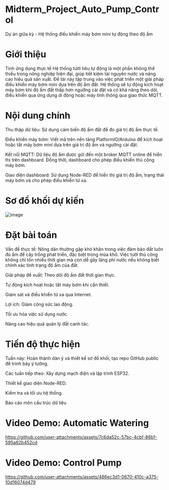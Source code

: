 # Midterm_Project_Auto_Pump_Control
Dự án giữa kỳ - Hệ thống điều khiển máy bơm mini tự động theo độ ẩm

# Giới thiệu
Tính ứng dụng thực tế
Hệ thống tưới tiêu tự động là một phần không thể thiếu trong nông nghiệp hiện đại, giúp tiết kiệm tài nguyên nước và nâng cao hiệu quả sản xuất. Đề tài này tập trung vào việc phát triển một giải pháp điều khiển máy bơm mini dựa trên độ ẩm đất. Hệ thống sẽ tự động kích hoạt máy bơm khi độ ẩm đất thấp hơn ngưỡng cài đặt và có khả năng theo dõi, điều khiển qua ứng dụng di động hoặc máy tính thông qua giao thức MQTT. 

# Nội dung chính
Thu thập dữ liệu: Sử dụng cảm biến độ ẩm đất để đo giá trị độ ẩm thực tế.

Điều khiển máy bơm: Viết mã trên nền tảng PlatformIO/Arduino để kích hoạt hoặc tắt máy bơm mini dựa trên giá trị độ ẩm và ngưỡng cài đặt.

Kết nối MQTT: Dữ liệu độ ẩm được gửi đến một broker MQTT online để hiển thị trên dashboard. Đồng thời, dashboard cho phép điều khiển thủ công máy bơm.

Giao diện dashboard: Sử dụng Node-RED để hiển thị giá trị độ ẩm, trạng thái máy bơm và cho phép điều khiển từ xa.

# Sơ đồ khối dự kiến
![image](https://github.com/user-attachments/assets/a4dbd092-9710-4f8d-acf7-d843e48872d6)

# Đặt bài toán
Vấn đề thực tế: Nông dân thường gặp khó khăn trong việc đảm bảo đất luôn đủ ẩm để cây trồng phát triển, đặc biệt trong mùa khô. Việc tưới thủ công không chỉ tốn nhiều thời gian mà còn dễ gây lãng phí nước nếu không biết chính xác tình trạng độ ẩm của đất.

Giải pháp đề xuất:
Theo dõi độ ẩm đất thời gian thực.

Tự động kích hoạt hoặc tắt máy bơm khi cần thiết.

Giám sát và điều khiển từ xa qua Internet.

Lợi ích:
Giảm công sức lao động.

Tối ưu hóa việc sử dụng nước.

Nâng cao hiệu quả quản lý đất canh tác.

# Tiến độ thực hiện
Tuần này: Hoàn thành dàn ý và thiết kế sơ đồ khối, tạo repo GitHub public để trình bày ý tưởng.

Các tuần tiếp theo:
Xây dựng mạch điện và lập trình ESP32.

Thiết kế giao diện Node-RED.

Kiểm tra và tối ưu hệ thống.

Báo cáo môn cấu trúc dữ liệu 

# Video Demo: Automatic Watering
https://github.com/user-attachments/assets/7c6da52c-57bc-4cbf-86b1-595a82b452cd

# Video Demo: Control Pump
https://github.com/user-attachments/assets/486ec3d1-0670-410c-a375-10d16074d479
